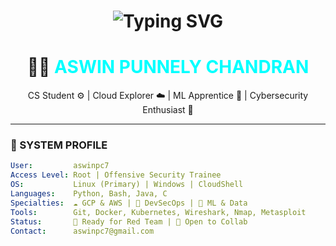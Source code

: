 
<h1 align="center">
  <img src="https://readme-typing-svg.herokuapp.com?font=Fira+Code&weight=500&size=24&pause=1000&color=#00FF00&center=true&vCenter=true&width=435&lines=Initializing+ASWIN...;Booting+Cloud+Node...;Deploying+ML+Models...;Monitoring+Cyber+Threats..." alt="Typing SVG" />
</h1>

<h1 align="center">👨‍💻 <span style="color:#00FFFF;">ASWIN PUNNELY CHANDRAN</span></h1>
<p align="center">CS Student ⚙️ | Cloud Explorer ☁️ | ML Apprentice 🧠 | Cybersecurity Enthusiast 🔐</p>

---

### 🧠 SYSTEM PROFILE

```yaml
User:         aswinpc7
Access Level: Root | Offensive Security Trainee
OS:           Linux (Primary) | Windows | CloudShell
Languages:    Python, Bash, Java, C
Specialties:  ☁️ GCP & AWS | 🔐 DevSecOps | 🧠 ML & Data
Tools:        Git, Docker, Kubernetes, Wireshark, Nmap, Metasploit
Status:       🚀 Ready for Red Team | 🤝 Open to Collab
Contact:      aswinpc7@gmail.com
